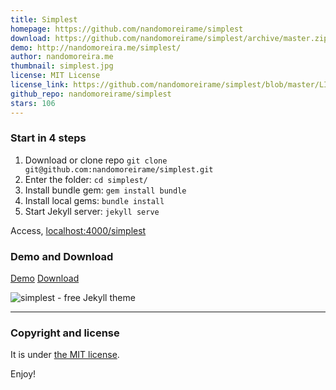 ```yaml
---
title: Simplest
homepage: https://github.com/nandomoreirame/simplest
download: https://github.com/nandomoreirame/simplest/archive/master.zip
demo: http://nandomoreira.me/simplest/
author: nandomoreira.me
thumbnail: simplest.jpg
license: MIT License
license_link: https://github.com/nandomoreirame/simplest/blob/master/LICENSE
github_repo: nandomoreirame/simplest
stars: 106
---
```


### Start in 4 steps

1. Download or clone repo `git clone git@github.com:nandomoreirame/simplest.git`
2. Enter the folder: `cd simplest/`
3. Install bundle gem: `gem install bundle`
3. Install local gems: `bundle install`
4. Start Jekyll server: `jekyll serve`

Access, [localhost:4000/simplest](http://localhost:4000/simplest)

### Demo and Download

[Demo](http://nandomoreira.me/simplest/)
[Download](https://github.com/nandomoreirame/simplest/archive/master.zip)

![simplest - free Jekyll theme](http://raw.githubusercontent.com/nandomoreirame/simplest/master/screenshot.jpg)

---

### Copyright and license

It is under [the MIT license](/LICENSE).

Enjoy!